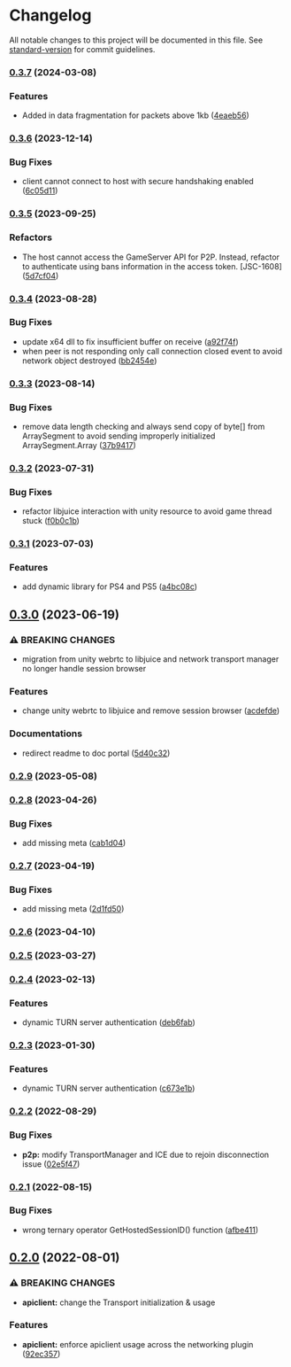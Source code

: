 # Changelog

All notable changes to this project will be documented in this file. See [standard-version](https://github.com/conventional-changelog/standard-version) for commit guidelines.

### [0.3.7](https://github.com/AccelByte/accelbyte-unity-networking/branches/compare/0.3.7%0D0.3.6) (2024-03-08)


### Features

* Added in data fragmentation for packets above 1kb ([4eaeb56](https://github.com/AccelByte/accelbyte-unity-networking/commits/4eaeb5689c0cd31a64bce4d7081d20ce259ff323))

### [0.3.6](https://github.com/AccelByte/accelbyte-unity-networking/branches/compare/0.3.6%0D0.3.5) (2023-12-14)


### Bug Fixes

* client cannot connect to host with secure handshaking enabled ([6c05d11](https://github.com/AccelByte/accelbyte-unity-networking/commits/6c05d115d381f9f340949d15589730eda5c413c7))

### [0.3.5](https://github.com/AccelByte/accelbyte-unity-networking/branches/compare/0.3.5%0D0.3.4) (2023-09-25)


### Refactors

* The host cannot access the GameServer API for P2P. Instead, refactor to authenticate using bans information in the access token. [JSC-1608] ([5d7cf04](https://github.com/AccelByte/accelbyte-unity-networking/commits/5d7cf040b670bdab851b42841bf64ed67b63ae5d))

### [0.3.4](https://github.com/AccelByte/accelbyte-unity-networking/branches/compare/0.3.4%0D0.3.3) (2023-08-28)


### Bug Fixes

* update x64 dll to fix insufficient buffer on receive ([a92f74f](https://github.com/AccelByte/accelbyte-unity-networking/commits/a92f74f027447108a26906d2f51c9f32c8e9ae34))
* when peer is not responding only call connection closed event to avoid network object destroyed ([bb2454e](https://github.com/AccelByte/accelbyte-unity-networking/commits/bb2454e30056ce290357ae9ba6d651b63c0a18e3))

### [0.3.3](https://github.com/AccelByte/accelbyte-unity-networking/branches/compare/0.3.3%0D0.3.2) (2023-08-14)


### Bug Fixes

* remove data length checking and always send copy of byte[] from ArraySegment to avoid sending improperly initialized ArraySegment.Array ([37b9417](https://github.com/AccelByte/accelbyte-unity-networking/commits/37b94173b8d18ba815336e3f20c68b93c1e2e440))

### [0.3.2](https://github.com/AccelByte/accelbyte-unity-networking/branches/compare/0.3.2%0D0.3.1) (2023-07-31)


### Bug Fixes

* refactor libjuice interaction with unity resource to avoid game thread stuck ([f0b0c1b](https://github.com/AccelByte/accelbyte-unity-networking/commits/f0b0c1bd8fac50450cd335ca0ad2f8deecb19720))

### [0.3.1](https://github.com/AccelByte/accelbyte-unity-networking/branches/compare/0.3.1%0D0.3.0) (2023-07-03)


### Features

* add dynamic library for PS4 and PS5 ([a4bc08c](https://github.com/AccelByte/accelbyte-unity-networking/commits/a4bc08ce6a674898342cee57bbcbda96e09d4dcb))

## [0.3.0](https://github.com/AccelByte/accelbyte-unity-networking/branches/compare/0.3.0%0D0.2.9) (2023-06-19)


### ⚠ BREAKING CHANGES

* migration from unity webrtc to libjuice and network transport manager no longer handle session browser

### Features

* change unity webrtc to libjuice and remove session browser ([acdefde](https://github.com/AccelByte/accelbyte-unity-networking/commits/acdefde94a89140d9a5acc78b344c2389f5791f7))


### Documentations

* redirect readme to doc portal ([5d40c32](https://github.com/AccelByte/accelbyte-unity-networking/commits/5d40c32e626f6f445b4321cba3d637b30dca2f56))

### [0.2.9](https://github.com/AccelByte/accelbyte-unity-networking/branches/compare/0.2.9%0D0.2.8) (2023-05-08)

### [0.2.8](https://github.com/AccelByte/accelbyte-unity-networking/branches/compare/0.2.8%0D0.2.7) (2023-04-26)


### Bug Fixes

* add missing meta ([cab1d04](https://github.com/AccelByte/accelbyte-unity-networking/commits/cab1d04a7aa369db8da06f9ad86319ecda4cd305))

### [0.2.7](https://github.com/AccelByte/accelbyte-unity-networking/branches/compare/0.2.7%0D0.2.6) (2023-04-19)


### Bug Fixes

* add missing meta ([2d1fd50](https://github.com/AccelByte/accelbyte-unity-networking/commits/2d1fd504f861789d45f34352a79b619f3e6c285f))

### [0.2.6](https://github.com/AccelByte/accelbyte-unity-networking/branches/compare/0.2.6%0D0.2.5) (2023-04-10)

### [0.2.5](https://github.com/AccelByte/accelbyte-unity-networking/branches/compare/0.2.5%0D0.2.4) (2023-03-27)

### [0.2.4](https://github.com/AccelByte/accelbyte-unity-networking/branches/compare/0.2.4%0D0.2.3) (2023-02-13)


### Features

* dynamic TURN server authentication ([deb6fab](https://github.com/AccelByte/accelbyte-unity-networking/commits/deb6fabf81653e7f40cb6ae1b62657bf760e02cf))

### [0.2.3](https://github.com/AccelByte/accelbyte-unity-networking/branches/compare/0.2.3%0D0.2.2) (2023-01-30)


### Features

* dynamic TURN server authentication ([c673e1b](https://github.com/AccelByte/accelbyte-unity-networking/commits/c673e1b996713eb0240a4d499eeed8933fc10d01))

### [0.2.2](https://github.com/AccelByte/accelbyte-unity-networking/branches/compare/0.2.2%0D0.2.1) (2022-08-29)


### Bug Fixes

* **p2p:** modify TransportManager and ICE due to rejoin disconnection issue ([02e5f47](https://github.com/AccelByte/accelbyte-unity-networking/commits/02e5f4721b94b5517c33893cb556089a10cf6b6e))

### [0.2.1](https://github.com/AccelByte/accelbyte-unity-networking/branches/compare/0.2.1%0D0.2.0) (2022-08-15)


### Bug Fixes

* wrong ternary operator GetHostedSessionID() function ([afbe411](https://github.com/AccelByte/accelbyte-unity-networking/commits/afbe4116c117c71ee2742cab11333a8acd71bc77))

## [0.2.0](https://github.com/AccelByte/accelbyte-unity-networking/branches/compare/0.2.0%0D0.1.0) (2022-08-01)


### ⚠ BREAKING CHANGES

* **apiclient:** change the Transport initialization & usage

### Features

* **apiclient:** enforce apiclient usage across the networking plugin ([92ec357](https://github.com/AccelByte/accelbyte-unity-networking/commits/92ec357e7a815fd05dd8a894b88d1733eaa3d107))
